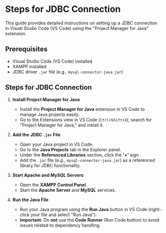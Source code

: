 # Steps for JDBC Connection

This guide provides detailed instructions on setting up a JDBC connection in Visual Studio Code (VS Code) using the "Project Manager for Java" extension.

## Prerequisites
- Visual Studio Code (VS Code) installed
- XAMPP installed
- JDBC driver `.jar` file (e.g., `mysql-connector-java.jar`)

## Steps for JDBC Connection

1. **Install Project Manager for Java**
   - Install the **Project Manager for Java** extension in VS Code to manage Java projects easily.
   - Go to the Extensions view in VS Code (`Ctrl+Shift+X`), search for "Project Manager for Java," and install it.

2. **Add the JDBC `.jar` File**
   - Open your Java project in VS Code.
   - Go to the **Java Projects** tab in the Explorer panel.
   - Under the **Referenced Libraries** section, click the **'+'** sign.
   - Add the `.jar` file (e.g., `mysql-connector-java.jar`) as a referenced library for JDBC functionality.

3. **Start Apache and MySQL Servers**
   - Open the **XAMPP Control Panel**.
   - Start the **Apache Server** and **MySQL** services.

4. **Run the Java File**
   - Run your Java program using the **Run Java** button in VS Code (right-click your file and select "Run Java").
   - **Important:** Do **not** use the **Code Runner** (Run Code button) to avoid issues related to dependency handling.
